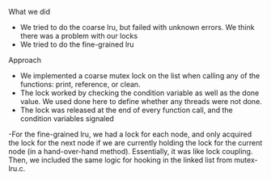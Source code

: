 What we did
- We tried to do the coarse lru, but failed with unknown errors. We think there was a problem with our locks
- We tried to do the fine-grained lru

Approach
- We implemented a coarse mutex lock on the list when calling any of the functions: print, reference, or clean.
- The lock worked by checking the condition variable as well as the done value. We used done here to define whether any threads were not done.
- The lock was released at the end of every function call, and the condition variables signaled

-For the fine-grained lru, we had a lock for each node, and only acquired the lock for the next node if we are currently holding the lock for the current node (in a hand-over-hand method). Essentially, it was like lock coupling. Then, we included the same logic for hooking in the linked list from mutex-lru.c.

